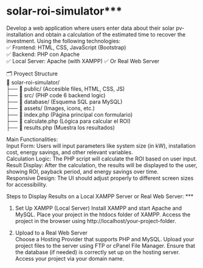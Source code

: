 # solar-roi-simulator***
Develop a web application where users enter data about their solar pv-installation and obtain a calculation of the estimated time to recover the investment.
Using the following technologies:  
✅ Frontend: HTML, CSS, JavaScript (Bootstrap)  
✅ Backend: PHP con Apache  
✅ Local Server: Apache (with XAMPP)
✅ Or Real Web Server

🗂️ Proyect Structure  
📂 solar-roi-simulator/  
├── 📁 public/ (Accesible files, HTML, CSS, JS)  
├── 📁 src/ (PHP code 6 backend logic)  
├── 📁 database/ (Esquema SQL para MySQL)  
├── 📁 assets/ (Images, icons, etc.)  
├── 📄 index.php (Página principal con formulario)  
├── 📄 calculate.php (Lógica para calcular el ROI)  
├── 📄 results.php (Muestra los resultados)  

Main Functionalities:  
Input Form: Users will input parameters like system size (in kW), installation cost, energy savings, and other relevant variables.  
Calculation Logic: The PHP script will calculate the ROI based on user input.  
Result Display: After the calculation, the results will be displayed to the user, showing ROI, payback period, and energy savings over time.  
Responsive Design: The UI should adjust properly to different screen sizes for accessibility.  

Steps to Display Results on a Local XAMPP Server or Real Web Server: ***  
1. Set Up XAMPP (Local Server)
Install XAMPP and start Apache and MySQL.
Place your project in the htdocs folder of XAMPP.
Access the project in the browser using http://localhost/your-project-folder.

3. Upload to a Real Web Server  
Choose a Hosting Provider that supports PHP and MySQL.
Upload your project files to the server using FTP or cPanel File Manager.
Ensure that the database (if needed) is correctly set up on the hosting server.
Access your project via your domain name.

